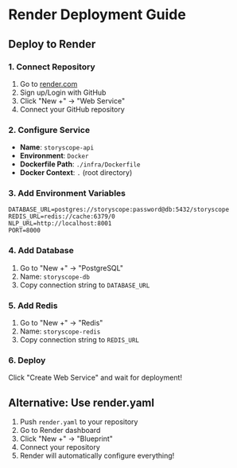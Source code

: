 # Render Deployment Guide

## Deploy to Render

### 1. Connect Repository
1. Go to [render.com](https://render.com)
2. Sign up/Login with GitHub
3. Click "New +" → "Web Service"
4. Connect your GitHub repository

### 2. Configure Service
- **Name**: `storyscope-api`
- **Environment**: `Docker`
- **Dockerfile Path**: `./infra/Dockerfile`
- **Docker Context**: `.` (root directory)

### 3. Add Environment Variables
```
DATABASE_URL=postgres://storyscope:password@db:5432/storyscope
REDIS_URL=redis://cache:6379/0
NLP_URL=http://localhost:8001
PORT=8000
```

### 4. Add Database
1. Go to "New +" → "PostgreSQL"
2. Name: `storyscope-db`
3. Copy connection string to `DATABASE_URL`

### 5. Add Redis
1. Go to "New +" → "Redis"
2. Name: `storyscope-redis`
3. Copy connection string to `REDIS_URL`

### 6. Deploy
Click "Create Web Service" and wait for deployment!

## Alternative: Use render.yaml
1. Push `render.yaml` to your repository
2. Go to Render dashboard
3. Click "New +" → "Blueprint"
4. Connect your repository
5. Render will automatically configure everything!

